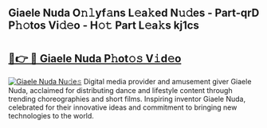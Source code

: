 ## Giaele Nuda O𝚗𝚕yf𝚊ns L𝚎a𝚔ed N𝚞𝚍es - Part-qrD P𝚑𝚘tos Vi𝚍𝚎o - H𝚘𝚝 Part L𝚎a𝚔s kj1cs

# <h2><a href="http://kf27wu.oniu.top/?m=Giaele+Nuda">🔗👉 🔴 Giaele Nuda P𝚑ot𝚘𝚜 V𝚒d𝚎o</a></h2>

[![Giaele Nuda Nu𝚍e𝚜](https://i.imgur.com/0qMVB7G.gif)](http://kf27wu.oniu.top/?m=Giaele+Nuda)
Digital media provider and amusement giver Giaele Nuda, acclaimed for distributing dance and lifestyle content through trending choreographies and short films. Inspiring inventor Giaele Nuda, celebrated for their innovative ideas and commitment to bringing new technologies to the world.  
